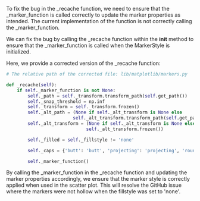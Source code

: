 To fix the bug in the _recache function, we need to ensure that the _marker_function is called correctly to update the marker properties as intended. The current implementation of the function is not correctly calling the _marker_function.

We can fix the bug by calling the _recache function within the __init__ method to ensure that the _marker_function is called when the MarkerStyle is initialized.

Here, we provide a corrected version of the _recache function:

```python
# The relative path of the corrected file: lib/matplotlib/markers.py

def _recache(self):
    if self._marker_function is not None:
        self._path = self._transform.transform_path(self.get_path())
        self._snap_threshold = np.inf
        self._transform = self._transform.frozen()
        self._alt_path = (None if self._alt_transform is None else
                         self._alt_transform.transform_path(self.get_path()))
        self._alt_transform = (None if self._alt_transform is None else
                              self._alt_transform.frozen())

        self._filled = self._fillstyle != 'none'

        self._caps = {'butt': 'butt', 'projecting': 'projecting', 'round': 'round'}

        self._marker_function()
```

By calling the _marker_function in the _recache function and updating the marker properties accordingly, we ensure that the marker style is correctly applied when used in the scatter plot. This will resolve the GitHub issue where the markers were not hollow when the fillstyle was set to 'none'.